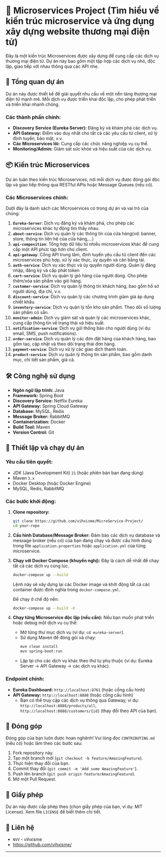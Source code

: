 # 🚀 Microservices Project (Tìm hiểu về kiến trúc microservice và ứng dụng xây dựng website thương mại điện tử)

Đây là một kiến trúc Microservices được xây dựng để cung cấp các dịch vụ thương mại điện tử. Dự án này bao gồm một tập hợp các dịch vụ nhỏ, độc lập, giao tiếp với nhau thông qua các API nhẹ.

## 🌟 Tổng quan dự án

Dự án này được thiết kế để giải quyết nhu cầu về một nền tảng thương mại điện tử mạnh mẽ. Mỗi dịch vụ được triển khai độc lập, cho phép phát triển và triển khai nhanh chóng.

### Các thành phần chính:

- **Discovery Service (Eureka Server):** Đăng ký và khám phá các dịch vụ.
- **API Gateway:** Điểm vào duy nhất cho tất cả các yêu cầu từ client, xử lý định tuyến, bảo mật, v.v.
- **Các Microservices lõi:** Cung cấp các chức năng nghiệp vụ cụ thể.
- **Monitoring/Admin:** Giám sát sức khỏe và hiệu suất của các dịch vụ.

## 📦 Kiến trúc Microservices

Dự án tuân theo kiến trúc Microservices, nơi mỗi dịch vụ được đóng gói độc lập và giao tiếp thông qua RESTful APIs hoặc Message Queues (nếu có).

### Các Microservices chính:

Dưới đây là danh sách các Microservices có trong dự án và vai trò của chúng:

1.  **`Eureka-Server`**: Dịch vụ đăng ký và khám phá, cho phép các microservices khác tự động tìm thấy nhau.
2.  **`about-service`**: Dịch vụ quản lý các thông tin của cửa hàng(vd: banner, store, thông tin liên hệ của cửa hàng,...)
3.  **`api-composition`**: Tổng hợp dữ liệu từ nhiều microservices khác để cung cấp một API phức tạp hơn cho client.
4.  **`api-gateway`**: Cổng API trung tâm, định tuyến yêu cầu từ client đến các microservices phù hợp, xử lý xác thực, ủy quyền và cân bằng tải.
5.  **`auth-service`**: Dịch vụ xác thực và ủy quyền người dùng. Quản lý đăng nhập, đăng ký và cấp phát token
6.  **`cart-service`**: Dịch vụ quản lý giỏ hàng của người dùng. Cho phép thêm/xóa sản phẩm vào giỏ hàng.
7.  **`customer-service`**: Dịch vụ quản lý thông tin khách hàng, bao gồm hồ sơ người dùng, địa chỉ, v.v.
8.  **`discount-service`**: Dịch vụ quản lý các chương trình giảm giá áp dụng chiết khấu.
9.  **`inventory-service`**: Dịch vụ quản lý tồn kho sản phẩm. Theo dõi số lượng sản phẩm có sẵn.
10. **`monitor-admin`**: Dịch vụ giám sát và quản lý các microservices khác, cung cấp thông tin về trạng thái và hiệu suất.
11. **`notification-service`**: Dịch vụ gửi thông báo cho người dùng (ví dụ: email, SMS, push notifications).
12. **`order-service`**: Dịch vụ quản lý các đơn đặt hàng của khách hàng, bao gồm tạo, cập nhật và theo dõi trạng thái đơn hàng.
13. **`payment-service`**: Dịch vụ xử lý các giao dịch thanh toán.
14. **`product-service`**: Dịch vụ quản lý thông tin sản phẩm, bao gồm danh mục, chi tiết sản phẩm, giá cả.

## 🛠️ Công nghệ sử dụng

- **Ngôn ngữ lập trình:** Java
- **Framework:** Spring Boot
- **Discovery Service:** Netflix Eureka
- **API Gateway:** Spring Cloud Gateway
- **Database:** MySQL, Redis
- **Message Broker:** RabbitMQ
- **Containerization:** Docker
- **Build Tool:** Maven
- **Version Control:** Git

## 🚀 Thiết lập và chạy dự án

### Yêu cầu tiên quyết:

- JDK (Java Development Kit) `21` (hoặc phiên bản bạn đang dùng)
- Maven `3.x`
- Docker Desktop (hoặc Docker Engine)
- MySQL, Redis, RabbitMQ

### Các bước khởi động:

1.  **Clone repository:**

    ```bash
    git clone https://github.com/vihxisme/MicroService-Project/
    cd your-repo
    ```

2.  **Cấu hình Database/Message Broker:**
    Đảm bảo các dịch vụ database và message broker (nếu có) của bạn đang chạy và được cấu hình đúng trong file `application.properties` hoặc `application.yml` của từng microservice.

3.  **Chạy với Docker Compose (khuyến nghị):**
    Đây là cách dễ nhất để chạy tất cả các dịch vụ cùng lúc.

    ```bash
    docker-compose up --build
    ```

    Lệnh này sẽ xây dựng lại các Docker image và khởi động tất cả các container được định nghĩa trong `docker-compose.yml`.

    Để chạy ở chế độ nền:

    ```bash
    docker-compose up --build -d
    ```

4.  **Chạy từng Microservice độc lập (nếu cần):**
    Nếu bạn muốn phát triển hoặc debug một dịch vụ cụ thể:
    - Mở từng thư mục dịch vụ (ví dụ: `cd eureka-server`).
    - Sử dụng Maven để đóng gói và chạy:
      ```bash
      mvn clean install
      mvn spring-boot:run
      ```
    - Lặp lại cho các dịch vụ khác theo thứ tự phụ thuộc (ví dụ: Eureka Server -> API Gateway -> các dịch vụ khác).

### Endpoint chính:

- **Eureka Dashboard:** `http://localhost:8761` (hoặc cổng cấu hình)
- **API Gateway:** `http://localhost:8888` (hoặc cổng cấu hình)
  - Bạn có thể truy cập các dịch vụ thông qua Gateway, ví dụ: `http://localhost:8888/products/all`, `http://localhost:8888/customers/{id}` (thay đổi theo API của bạn).

## 🤝 Đóng góp

Đóng góp của bạn luôn được hoan nghênh! Vui lòng đọc `CONTRIBUTING.md` (nếu có) hoặc làm theo các bước sau:

1.  Fork repository này.
2.  Tạo một branch mới (`git checkout -b feature/AmazingFeature`).
3.  Thực hiện thay đổi của bạn.
4.  Commit thay đổi (`git commit -m 'Add some AmazingFeature'`).
5.  Push lên branch (`git push origin feature/AmazingFeature`).
6.  Mở một Pull Request.

## 📄 Giấy phép

Dự án này được cấp phép theo (chọn giấy phép của bạn, ví dụ: MIT License). Xem file `LICENSE` để biết thêm chi tiết.

## 📧 Liên hệ

- `NVV` - vihxisme
- https://github.com/vihxisme/

---

